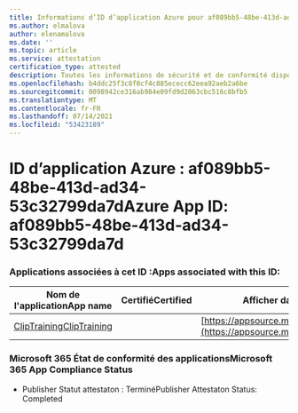 ```yaml
---
title: Informations d’ID d’application Azure pour af089bb5-48be-413d-ad34-53c32799da7d
ms.author: elmalova
author: elenamalova
ms.date: ''
ms.topic: article
ms.service: attestation
certification_type: attested
description: Toutes les informations de sécurité et de conformité disponibles pour af089bb5-48be-413d-ad34-53c32799da7d.
ms.openlocfilehash: b4ddc25f3c8f0cf4c885ececc62eea92aeb2a6be
ms.sourcegitcommit: 0098942ce316ab984e09fd9d2063cbc516c8bfb5
ms.translationtype: MT
ms.contentlocale: fr-FR
ms.lasthandoff: 07/14/2021
ms.locfileid: "53423189"
---
```

# <a name="azure-app-id-af089bb5-48be-413d-ad34-53c32799da7d"></a><span data-ttu-id="7c9d2-103">ID d’application Azure : af089bb5-48be-413d-ad34-53c32799da7d</span><span class="sxs-lookup"><span data-stu-id="7c9d2-103">Azure App ID: af089bb5-48be-413d-ad34-53c32799da7d</span></span>


### <a name="apps-associated-with-this-id"></a><span data-ttu-id="7c9d2-104">Applications associées à cet ID :</span><span class="sxs-lookup"><span data-stu-id="7c9d2-104">Apps associated with this ID:</span></span>
| <span data-ttu-id="7c9d2-105">**Nom de l'application**</span><span class="sxs-lookup"><span data-stu-id="7c9d2-105">**App name**</span></span> | <span data-ttu-id="7c9d2-106">**Certifié**</span><span class="sxs-lookup"><span data-stu-id="7c9d2-106">**Certified**</span></span> | <span data-ttu-id="7c9d2-107">**Afficher dans AppSource**</span><span class="sxs-lookup"><span data-stu-id="7c9d2-107">**View in AppSource**</span></span> |
|-|-|-|
| [<span data-ttu-id="7c9d2-108">ClipTraining</span><span class="sxs-lookup"><span data-stu-id="7c9d2-108">ClipTraining</span></span>](https://docs.microsoft.com/en-us/microsoft-365-app-certification/forward/WA200001687) |  | [https://appsource.microsoft.com/product/office/WA200001687](https://appsource.microsoft.com/product/office/WA200001687) |

### <a name="microsoft-365-app-compliance-status"></a><span data-ttu-id="7c9d2-109">Microsoft 365 État de conformité des applications</span><span class="sxs-lookup"><span data-stu-id="7c9d2-109">Microsoft 365 App Compliance Status</span></span>
- <span data-ttu-id="7c9d2-110">Publisher Statut attestaton : Terminé</span><span class="sxs-lookup"><span data-stu-id="7c9d2-110">Publisher Attestaton Status: Completed</span></span>
